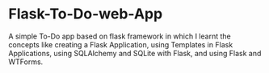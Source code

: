 # Flask-To-Do-web-App
A simple To-Do app based on flask framework in which I learnt the concepts like creating a Flask Application,
using Templates in Flask Applications, using SQLAlchemy and SQLite with Flask, and using Flask and WTForms.
